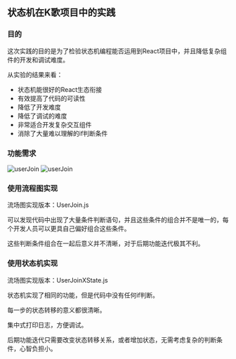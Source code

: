 ## 状态机在K歌项目中的实践

### 目的
这次实践的目的是为了检验状态机编程能否运用到React项目中，并且降低复杂组件的开发和调试难度。

从实验的结果来看：
- 状态机能很好的React生态衔接
- 有效提高了代码的可读性
- 降低了开发难度
- 降低了调试的难度
- 非常适合开发复杂交互组件
- 消除了大量难以理解的if判断条件

### 功能需求
![userJoin](/图片&#32;1.png)
![userJoin](/图片&#32;2.png)

### 使用流程图实现

流场图实现版本：UserJoin.js

可以发现代码中出现了大量条件判断语句，并且这些条件的组合并不是唯一的，每个开发人员可以更具自己偏好组合这些条件。

这些判断条件组合在一起后意义并不清晰，对于后期功能迭代极其不利。

### 使用状态机实现

流场图实现版本：UserJoinXState.js

状态机实现了相同的功能，但是代码中没有任何if判断。

每一步的状态转移的意义都很清晰。

集中式打印日志，方便调试。

后期功能迭代只需要改变状态转移关系，或者增加状态，无需考虑复杂的判断条件，心智负担小。